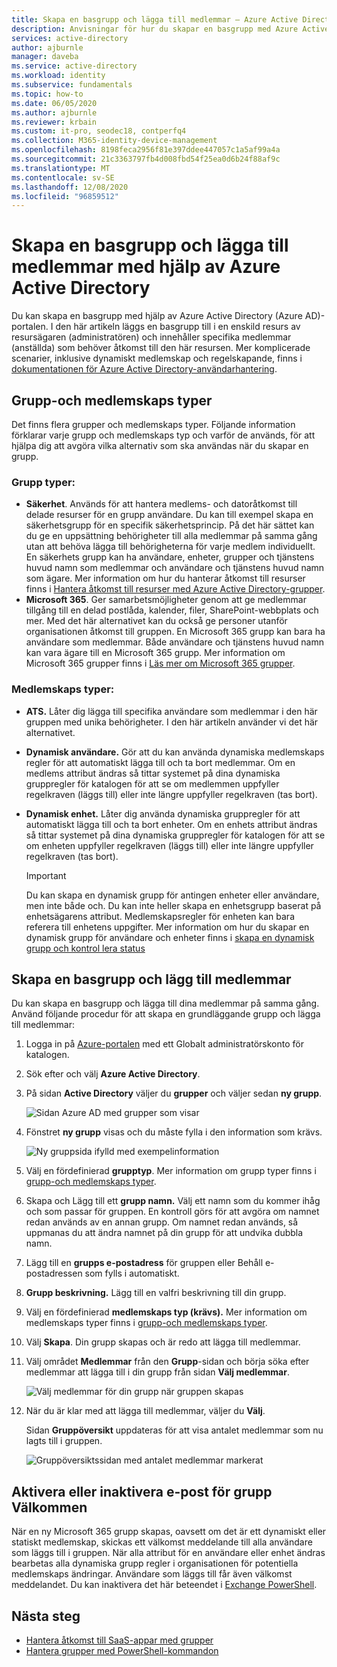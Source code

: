 ```yaml
---
title: Skapa en basgrupp och lägga till medlemmar – Azure Active Directory | Microsoft Docs
description: Anvisningar för hur du skapar en basgrupp med Azure Active Directory.
services: active-directory
author: ajburnle
manager: daveba
ms.service: active-directory
ms.workload: identity
ms.subservice: fundamentals
ms.topic: how-to
ms.date: 06/05/2020
ms.author: ajburnle
ms.reviewer: krbain
ms.custom: it-pro, seodec18, contperfq4
ms.collection: M365-identity-device-management
ms.openlocfilehash: 8198feca2956f81e397ddee447057c1a5af99a4a
ms.sourcegitcommit: 21c3363797fb4d008fbd54f25ea0d6b24f88af9c
ms.translationtype: MT
ms.contentlocale: sv-SE
ms.lasthandoff: 12/08/2020
ms.locfileid: "96859512"
---
```

# <a name="create-a-basic-group-and-add-members-using-azure-active-directory"></a>Skapa en basgrupp och lägga till medlemmar med hjälp av Azure Active Directory
Du kan skapa en basgrupp med hjälp av Azure Active Directory (Azure AD)-portalen. I den här artikeln läggs en basgrupp till i en enskild resurs av resursägaren (administratören) och innehåller specifika medlemmar (anställda) som behöver åtkomst till den här resursen. Mer komplicerade scenarier, inklusive dynamiskt medlemskap och regelskapande, finns i [dokumentationen för Azure Active Directory-användarhantering](../enterprise-users/index.yml).

## <a name="group-and-membership-types"></a>Grupp-och medlemskaps typer
Det finns flera grupper och medlemskaps typer. Följande information förklarar varje grupp och medlemskaps typ och varför de används, för att hjälpa dig att avgöra vilka alternativ som ska användas när du skapar en grupp.

### <a name="group-types"></a>Grupp typer:
- **Säkerhet**. Används för att hantera medlems- och datoråtkomst till delade resurser för en grupp användare. Du kan till exempel skapa en säkerhetsgrupp för en specifik säkerhetsprincip. På det här sättet kan du ge en uppsättning behörigheter till alla medlemmar på samma gång utan att behöva lägga till behörigheterna för varje medlem individuellt. En säkerhets grupp kan ha användare, enheter, grupper och tjänstens huvud namn som medlemmar och användare och tjänstens huvud namn som ägare. Mer information om hur du hanterar åtkomst till resurser finns i [Hantera åtkomst till resurser med Azure Active Directory-grupper](active-directory-manage-groups.md).
- **Microsoft 365**. Ger samarbetsmöjligheter genom att ge medlemmar tillgång till en delad postlåda, kalender, filer, SharePoint-webbplats och mer. Med det här alternativet kan du också ge personer utanför organisationen åtkomst till gruppen. En Microsoft 365 grupp kan bara ha användare som medlemmar. Både användare och tjänstens huvud namn kan vara ägare till en Microsoft 365 grupp. Mer information om Microsoft 365 grupper finns i [Läs mer om Microsoft 365 grupper](https://support.office.com/article/learn-about-office-365-groups-b565caa1-5c40-40ef-9915-60fdb2d97fa2).

### <a name="membership-types"></a>Medlemskaps typer:
- **ATS.** Låter dig lägga till specifika användare som medlemmar i den här gruppen med unika behörigheter. I den här artikeln använder vi det här alternativet.
- **Dynamisk användare.** Gör att du kan använda dynamiska medlemskaps regler för att automatiskt lägga till och ta bort medlemmar. Om en medlems attribut ändras så tittar systemet på dina dynamiska gruppregler för katalogen för att se om medlemmen uppfyller regelkraven (läggs till) eller inte längre uppfyller regelkraven (tas bort).
- **Dynamisk enhet.** Låter dig använda dynamiska gruppregler för att automatiskt lägga till och ta bort enheter. Om en enhets attribut ändras så tittar systemet på dina dynamiska gruppregler för katalogen för att se om enheten uppfyller regelkraven (läggs till) eller inte längre uppfyller regelkraven (tas bort).

    > [!IMPORTANT]
    > Du kan skapa en dynamisk grupp för antingen enheter eller användare, men inte både och. Du kan inte heller skapa en enhetsgrupp baserat på enhetsägarens attribut. Medlemskapsregler för enheten kan bara referera till enhetens uppgifter. Mer information om hur du skapar en dynamisk grupp för användare och enheter finns i [skapa en dynamisk grupp och kontrol lera status](../enterprise-users/groups-create-rule.md)

## <a name="create-a-basic-group-and-add-members"></a>Skapa en basgrupp och lägg till medlemmar
Du kan skapa en basgrupp och lägga till dina medlemmar på samma gång. Använd följande procedur för att skapa en grundläggande grupp och lägga till medlemmar:

1. Logga in på [Azure-portalen](https://portal.azure.com) med ett Globalt administratörskonto för katalogen.

1. Sök efter och välj **Azure Active Directory**.

1. På sidan **Active Directory** väljer du **grupper** och väljer sedan **ny grupp**.

    ![Sidan Azure AD med grupper som visar](media/active-directory-groups-create-azure-portal/group-full-screen.png)

1. Fönstret **ny grupp** visas och du måste fylla i den information som krävs.

    ![Ny gruppsida ifylld med exempelinformation](media/active-directory-groups-create-azure-portal/new-group-blade.png)

1. Välj en fördefinierad **grupptyp**. Mer information om grupp typer finns i [grupp-och medlemskaps typer](#group-types).

1. Skapa och Lägg till ett **grupp namn.** Välj ett namn som du kommer ihåg och som passar för gruppen. En kontroll görs för att avgöra om namnet redan används av en annan grupp. Om namnet redan används, så uppmanas du att ändra namnet på din grupp för att undvika dubbla namn.

1. Lägg till en **grupps e-postadress** för gruppen eller Behåll e-postadressen som fylls i automatiskt.

1. **Grupp beskrivning.** Lägg till en valfri beskrivning till din grupp.

1. Välj en fördefinierad **medlemskaps typ (krävs).** Mer information om medlemskaps typer finns i [grupp-och medlemskaps typer](#membership-types).

1. Välj **Skapa**. Din grupp skapas och är redo att lägga till medlemmar.

1. Välj området **Medlemmar** från den **Grupp**-sidan och börja söka efter medlemmar att lägga till i din grupp från sidan **Välj medlemmar**.

    ![Välj medlemmar för din grupp när gruppen skapas](media/active-directory-groups-create-azure-portal/select-members-create-group.png)

1. När du är klar med att lägga till medlemmar, väljer du **Välj**.

    Sidan **Gruppöversikt** uppdateras för att visa antalet medlemmar som nu lagts till i gruppen.

    ![Gruppöversiktssidan med antalet medlemmar markerat](media/active-directory-groups-create-azure-portal/group-overview-blade-number-highlight.png)

## <a name="turn-on-or-off-group-welcome-email"></a>Aktivera eller inaktivera e-post för grupp Välkommen

När en ny Microsoft 365 grupp skapas, oavsett om det är ett dynamiskt eller statiskt medlemskap, skickas ett välkomst meddelande till alla användare som läggs till i gruppen. När alla attribut för en användare eller enhet ändras bearbetas alla dynamiska grupp regler i organisationen för potentiella medlemskaps ändringar. Användare som läggs till får även välkomst meddelandet. Du kan inaktivera det här beteendet i [Exchange PowerShell](/powershell/module/exchange/users-and-groups/Set-UnifiedGroup). 

## <a name="next-steps"></a>Nästa steg

- [Hantera åtkomst till SaaS-appar med grupper](../enterprise-users/groups-saasapps.md)
- [Hantera grupper med PowerShell-kommandon](../enterprise-users/groups-settings-v2-cmdlets.md)
